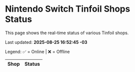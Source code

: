 # Nintendo Switch Tinfoil Shops Status

This page shows the real-time status of various Tinfoil shops.

Last updated: **2025-08-25 16:52:45 -03**

Legend: ✅ = Online | ❌ = Offline

| Shop | Status |
|------|--------|
